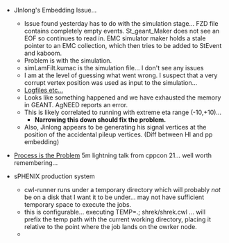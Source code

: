 - JInlong's Embedding Issue...
	- Issue found yesterday has to do with the simulation stage... FZD file contains completely empty events.  St_geant_Maker does not see an EOF so continues to read in.  EMC simulator maker holds a stale pointer to an EMC collection, which then tries to be added to StEvent and kaboom.
	- Problem is with the simulation. 
	- simLamFilt.kumac is the simulation file...  I don't see any issues
	- I am at the level of guessing what went wrong.  I suspect that a very corrupt vertex position was used as input to the simulation...
	- [Logfiles etc...](https://chat.sdcc.bnl.gov/star/pl/q1hupr4k17re78t3sy61641rke)
	- Looks like something happened and we have exhausted the memory in GEANT.  AgNEED reports an error.  
	- This is likely correlated to running with extreme eta range (-10,+10)... 
		- **Narrowing this down should fix the problem.**
	- Also, Jinlong appears to be generating his signal vertices at the position of the accidental pileup vertices.  (Diff between HI and pp embedding)

- [Process is the Problem](https://www.youtube.com/watch?v=UsatcY5CvAQ) 5m lightning talk from cppcon 21... well worth remembering...

- sPHENIX production system
	- cwl-runner runs under a temporary directory which will probably *not* be on a disk that I want it to be under... may not have sufficient temporary space to execute the jobs.
	- this is configurable... executing TEMP=.; shrek/shrek.cwl ... will prefix the temp path with the current working directory, placing it relative to the point where the job lands on the owrker node.
	- 
	